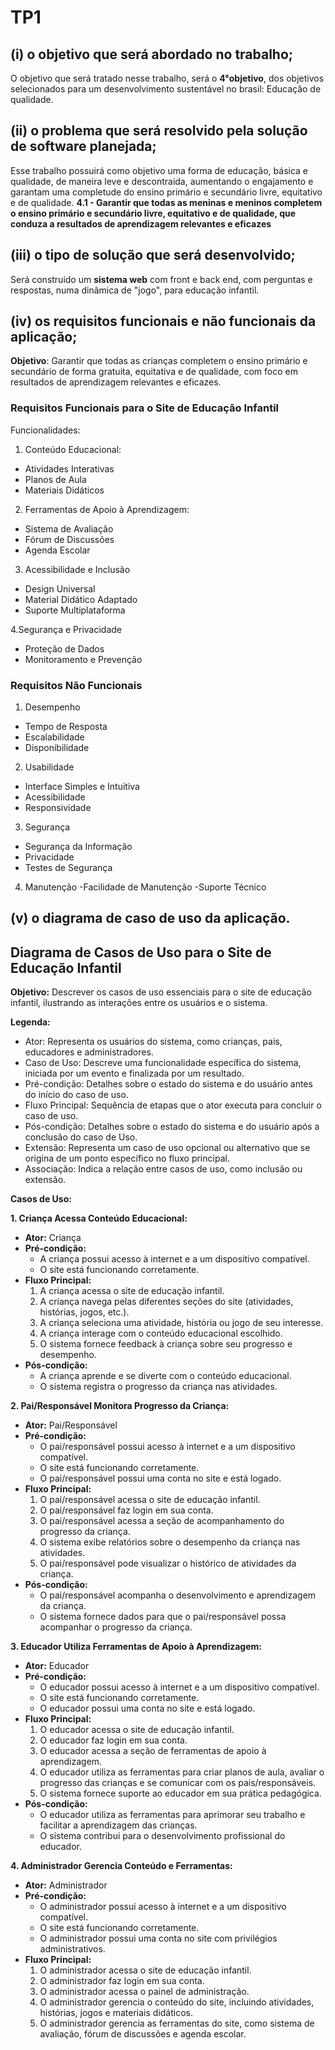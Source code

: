 # TP1
## (i) o objetivo que será abordado no trabalho; 

O objetivo que será tratado nesse trabalho, será o **4°objetivo**, dos objetivos selecionados para um desenvolvimento sustentável no brasil: Educação de qualidade.


## (ii) o problema que será resolvido pela solução de software planejada;

Esse trabalho possuirá como objetivo uma forma de educação, básica e qualidade, de maneira leve e descontraida, aumentando o engajamento e garantam uma completude do ensino primário e secundário livre, equitativo e de qualidade.
**4.1 - Garantir que todas as meninas e meninos completem o ensino primário e secundário livre, equitativo e de qualidade, que conduza a resultados de aprendizagem relevantes e eficazes**

## (iii) o tipo de solução que será desenvolvido;

Será construido um **sistema web** com front e back end, com perguntas e respostas, numa dinâmica de "jogo", para educação infantil.

## (iv) os requisitos funcionais e não funcionais da aplicação;

**Objetivo**: Garantir que todas as crianças completem o ensino primário e secundário de forma gratuita, equitativa e de qualidade, com foco em resultados de aprendizagem relevantes e eficazes.

### Requisitos Funcionais para o Site de Educação Infantil

Funcionalidades:

1. Conteúdo Educacional:

- Atividades Interativas
- Planos de Aula
- Materiais Didáticos

2. Ferramentas de Apoio à Aprendizagem:

- Sistema de Avaliação
- Fórum de Discussões
- Agenda Escolar

3. Acessibilidade e Inclusão

- Design Universal
- Material Didático Adaptado
- Suporte Multiplataforma

4.Segurança e Privacidade

- Proteção de Dados
- Monitoramento e Prevenção

### Requisitos Não Funcionais
1. Desempenho
  - Tempo de Resposta
  - Escalabilidade
  - Disponibilidade
2. Usabilidade
 - Interface Simples e Intuitiva
 - Acessibilidade
 - Responsividade
3. Segurança
 - Segurança da Informação
 - Privacidade
 - Testes de Segurança
4. Manutenção
 -Facilidade de Manutenção
 -Suporte Técnico

## (v) o diagrama de caso de uso da aplicação.

## Diagrama de Casos de Uso para o Site de Educação Infantil

**Objetivo:** Descrever os casos de uso essenciais para o site de educação infantil, ilustrando as interações entre os usuários e o sistema.

**Legenda:**

-   Ator: Representa os usuários do sistema, como crianças, pais, educadores e administradores.
-   Caso de Uso: Descreve uma funcionalidade específica do sistema, iniciada por um evento e finalizada por um resultado.
-   Pré-condição: Detalhes sobre o estado do sistema e do usuário antes do início do caso de uso.
-   Fluxo Principal: Sequência de etapas que o ator executa para concluir o caso de uso.
-   Pós-condição: Detalhes sobre o estado do sistema e do usuário após a conclusão do caso de Uso.
-   Extensão: Representa um caso de uso opcional ou alternativo que se origina de um ponto específico no fluxo principal.
-   Associação: Indica a relação entre casos de uso, como inclusão ou extensão.

**Casos de Uso:**

**1. Criança Acessa Conteúdo Educacional:**

-   **Ator:** Criança
-   **Pré-condição:**
    -   A criança possui acesso à internet e a um dispositivo compatível.
    -   O site está funcionando corretamente.
-   **Fluxo Principal:**
    1.  A criança acessa o site de educação infantil.
    2.  A criança navega pelas diferentes seções do site (atividades, histórias, jogos, etc.).
    3.  A criança seleciona uma atividade, história ou jogo de seu interesse.
    4.  A criança interage com o conteúdo educacional escolhido.
    5.  O sistema fornece feedback à criança sobre seu progresso e desempenho.
-   **Pós-condição:**
    -   A criança aprende e se diverte com o conteúdo educacional.
    -   O sistema registra o progresso da criança nas atividades.

**2. Pai/Responsável Monitora Progresso da Criança:**

-   **Ator:** Pai/Responsável
-   **Pré-condição:**
    -   O pai/responsável possui acesso à internet e a um dispositivo compatível.
    -   O site está funcionando corretamente.
    -   O pai/responsável possui uma conta no site e está logado.
-   **Fluxo Principal:**
    1.  O pai/responsável acessa o site de educação infantil.
    2.  O pai/responsável faz login em sua conta.
    3.  O pai/responsável acessa a seção de acompanhamento do progresso da criança.
    4.  O sistema exibe relatórios sobre o desempenho da criança nas atividades.
    5.  O pai/responsável pode visualizar o histórico de atividades da criança.
-   **Pós-condição:**
    -   O pai/responsável acompanha o desenvolvimento e aprendizagem da criança.
    -   O sistema fornece dados para que o pai/responsável possa acompanhar o progresso da criança.

**3. Educador Utiliza Ferramentas de Apoio à Aprendizagem:**

-   **Ator:** Educador
-   **Pré-condição:**
    -   O educador possui acesso à internet e a um dispositivo compatível.
    -   O site está funcionando corretamente.
    -   O educador possui uma conta no site e está logado.
-   **Fluxo Principal:**
    1.  O educador acessa o site de educação infantil.
    2.  O educador faz login em sua conta.
    3.  O educador acessa a seção de ferramentas de apoio à aprendizagem.
    4.  O educador utiliza as ferramentas para criar planos de aula, avaliar o progresso das crianças e se comunicar com os pais/responsáveis.
    5.  O sistema fornece suporte ao educador em sua prática pedagógica.
-   **Pós-condição:**
    -   O educador utiliza as ferramentas para aprimorar seu trabalho e facilitar a aprendizagem das crianças.
    -   O sistema contribui para o desenvolvimento profissional do educador.

**4. Administrador Gerencia Conteúdo e Ferramentas:**

-   **Ator:** Administrador
-   **Pré-condição:**
    -   O administrador possui acesso à internet e a um dispositivo compatível.
    -   O site está funcionando corretamente.
    -   O administrador possui uma conta no site com privilégios administrativos.
-   **Fluxo Principal:**
    1.  O administrador acessa o site de educação infantil.
    2.  O administrador faz login em sua conta.
    3.  O administrador acessa o painel de administração.
    4.  O administrador gerencia o conteúdo do site, incluindo atividades, histórias, jogos e materiais didáticos.
    5.  O administrador gerencia as ferramentas do site, como sistema de avaliação, fórum de discussões e agenda escolar.
